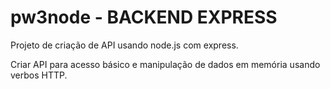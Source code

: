 # pw3node - BACKEND EXPRESS

Projeto de criação de API usando node.js com express.

Criar API para acesso básico e manipulação de dados em memória usando verbos HTTP.

